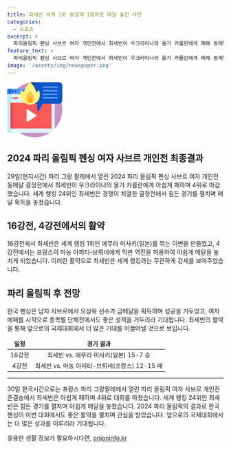 ```yaml
---
title: 최세빈 세계 1위 女검객 1점차로 메달 놓친 사연
categories:
  - 스포츠
excerpt: >
  파리올림픽 펜싱 사브르 여자 개인전에서 최세빈이 우크라이나의 올가 카를란에게 패해 동메달을 놓쳤다. 세계 1위를 꺾으며 뛰어난 경기력을 보였지만, 준결승에서 아쉽게 패배하며 4위로 마무리했다. 16강전에서는 일본의 세계랭킹 1위를 제압하는 위업을 이루기도 했다. 이는 한국 펜싱에서의 주목할만한 성과였으나 결국 메달을 놓치게 되었다.
feature_text: >
  파리올림픽 펜싱 사브르 여자 개인전에서 최세빈이 우크라이나의 올가 카를란에게 패해 동메달을 놓쳤다. 세계 1위를 꺾으며 뛰어난 경기력을 보였지만, 준결승에서 아쉽게 패배하며 4위로 마무리했다. 16강전에서는 일본의 세계랭킹 1위를 제압하는 위업을 이루기도 했다. 이는 한국 펜싱에서의 주목할만한 성과였으나 결국 메달을 놓치게 되었다.
image: '/assets/img/newspaper.png'
---
```


<p><img src="/assets/img/news.png" alt="rentncar 속보" /></p>

<h2 data-ke-size="size26">2024 파리 올림픽 펜싱 여자 사브르 개인전 최종결과</h2>

<p data-ke-size="size16">29일(현지시간) 파리 그랑 팔레에서 열린 2024 파리 올림픽 펜싱 사브르 여자 개인전 동메달 결정전에서 최세빈이 우크라이나의 올가 카를란에게 아쉽게 패하며 4위로 마감했습니다. 세계 랭킹 24위인 최세빈은 경쟁이 치열한 결정전에서 힘든 경기를 펼치며 메달 획득을 놓쳤습니다.</p>

<h2 data-ke-size="size26">16강전, 4강전에서의 활약</h2>

<p data-ke-size="size16">16강전에서 최세빈은 세계 랭킹 1위인 에무라 미사키(일본)를 꺾는 이변을 만들었고, 4강전에서는 프랑스의 마농 아피티-브뤼네에게 막판 역전을 허용하여 아쉽게 메달을 놓치게 되었습니다. 이러한 활약으로 최세빈은 세계 랭킹과는 무관하게 강세를 보여주었습니다.</p>

<h2 data-ke-size="size26">파리 올림픽 후 전망</h2>

<p data-ke-size="size16">한국 펜싱은 남자 사브르에서 오상욱 선수가 금메달을 획득하며 성공을 거두었고, 여자 에페를 시작으로 종목별 단체전에서도 좋은 성적을 거두리라 기대됩니다. 최세빈의 활약을 통해 앞으로의 국제대회에서 더 많은 기대를 이끌어낼 것으로 보입니다.</p>

<table>
<thead>
<tr>
<td style="text-align: center; height: 17px;"><b>일정</b></td>
<td style="text-align: center; height: 17px;"><b>경기 결과</b></td>
</tr>
</thead>
<tbody>
<tr>
<td style="text-align: center; height: 17px;">16강전</td>
<td style="text-align: center; height: 17px;">최세빈 vs. 에무라 미사키(일본) 15-7 승</td>
</tr>
<tr>
<td style="text-align: center; height: 17px;">4강전</td>
<td style="text-align: center; height: 17px;">최세빈 vs. 마농 아피티-브뤼네(프랑스) 12-15 패</td>
</tr>
</tbody>
</table>

<hr>

<p data-ke-size="size16">30일 한국시간으로는 프랑스 파리 그랑팔레에서 열린 파리 올림픽 여자 사브르 개인전 준결승에서 최세빈은 아쉽게 패하며 4위로 대회를 마쳤습니다. 세계 랭킹 24위인 최세빈은 힘든 경기를 펼치며 아쉽게 메달을 놓쳤습니다. 2024 파리 올림픽의 결과로 한국 펜싱이 이번 대회에서도 좋은 활약을 펼치며 관심을 받았습니다. 앞으로의 국제대회에서는 더 많은 성과를 이루리라 기대됩니다.</p>
유용한 생활 정보가 필요하시다면, <a href="https://onioninfo.kr" rel="dofollow">onioninfo.kr</a>


